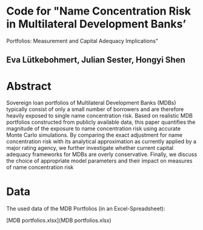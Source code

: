 
# Code for "Name Concentration Risk in Multilateral Development Banks’
Portfolios: Measurement and Capital Adequacy Implications"

## Eva Lütkebohmert, Julian Sester, Hongyi Shen

# Abstract
Sovereign loan portfolios of Multilateral Development Banks (MDBs) typically consist of only
a small number of borrowers and are therefore heavily exposed to single name concentration
risk. Based on realistic MDB portfolios constructed from publicly available data, this paper
quantifies the magnitude of the exposure to name concentration risk using accurate Monte
Carlo simulations. By comparing the exact adjustment for name concentration risk with its
analytical approximation as currently applied by a major rating agency, we further investigate
whether current capital adequacy frameworks for MDBs are overly conservative. Finally, we
discuss the choice of appropriate model parameters and their impact on measures of name
concentration risk

# Data
The used data of the MDB Portfolios (in an Excel-Spreadsheet):

[MDB portfolios.xlsx](MDB portfolios.xlsx)
